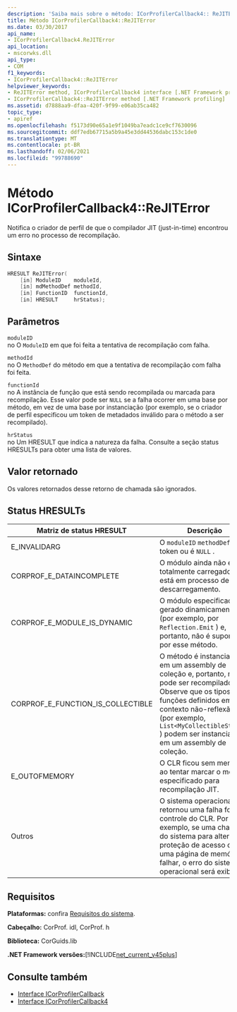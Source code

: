 ```yaml
---
description: 'Saiba mais sobre o método: ICorProfilerCallback4:: ReJITError'
title: Método ICorProfilerCallback4::ReJITError
ms.date: 03/30/2017
api_name:
- ICorProfilerCallback4.ReJITError
api_location:
- mscorwks.dll
api_type:
- COM
f1_keywords:
- ICorProfilerCallback4::ReJITError
helpviewer_keywords:
- ReJITError method, ICorProfilerCallback4 interface [.NET Framework profiling]
- ICorProfilerCallback4::ReJITError method [.NET Framework profiling]
ms.assetid: d7888aa9-dfaa-420f-9f99-e06ab35ca482
topic_type:
- apiref
ms.openlocfilehash: f5173d90e65a1e9f1049ba7eadc1ce9cf7630096
ms.sourcegitcommit: ddf7edb67715a5b9a45e3dd44536dabc153c1de0
ms.translationtype: MT
ms.contentlocale: pt-BR
ms.lasthandoff: 02/06/2021
ms.locfileid: "99788690"
---
```

# <a name="icorprofilercallback4rejiterror-method"></a>Método ICorProfilerCallback4::ReJITError

Notifica o criador de perfil de que o compilador JIT (just-in-time) encontrou um erro no processo de recompilação.  
  
## <a name="syntax"></a>Sintaxe  
  
```cpp  
HRESULT ReJITError(  
    [in] ModuleID    moduleId,  
    [in] mdMethodDef methodId,  
    [in] FunctionID  functionId,  
    [in] HRESULT     hrStatus);  
```  
  
## <a name="parameters"></a>Parâmetros  

 `moduleID`  
 no O `ModuleID` em que foi feita a tentativa de recompilação com falha.  
  
 `methodId`  
 no O `MethodDef` do método em que a tentativa de recompilação com falha foi feita.  
  
 `functionId`  
 no A instância de função que está sendo recompilada ou marcada para recompilação. Esse valor pode ser `NULL` se a falha ocorrer em uma base por método, em vez de uma base por instanciação (por exemplo, se o criador de perfil especificou um token de metadados inválido para o método a ser recompilado).  
  
 `hrStatus`  
 no Um HRESULT que indica a natureza da falha. Consulte a seção status HRESULTs para obter uma lista de valores.  
  
## <a name="return-value"></a>Valor retornado  

 Os valores retornados desse retorno de chamada são ignorados.  
  
## <a name="status-hresults"></a>Status HRESULTs  
  
|Matriz de status HRESULT|Descrição|  
|--------------------------|-----------------|  
|E_INVALIDARG|O `moduleID` `methodDef` token ou é `NULL` .|  
|CORPROF_E_DATAINCOMPLETE|O módulo ainda não está totalmente carregado ou está em processo de descarregamento.|  
|CORPROF_E_MODULE_IS_DYNAMIC|O módulo especificado foi gerado dinamicamente (por exemplo, por `Reflection.Emit` ) e, portanto, não é suportado por esse método.|  
|CORPROF_E_FUNCTION_IS_COLLECTIBLE|O método é instanciado em um assembly de coleção e, portanto, não pode ser recompilado. Observe que os tipos e funções definidos em um contexto não-reflexão (por exemplo, `List<MyCollectibleStruct>` ) podem ser instanciados em um assembly de coleção.|  
|E_OUTOFMEMORY|O CLR ficou sem memória ao tentar marcar o método especificado para recompilação JIT.|  
|Outros|O sistema operacional retornou uma falha fora do controle do CLR. Por exemplo, se uma chamada do sistema para alterar a proteção de acesso de uma página de memória falhar, o erro do sistema operacional será exibido.|  
  
## <a name="requirements"></a>Requisitos  

 **Plataformas:** confira [Requisitos do sistema](../../get-started/system-requirements.md).  
  
 **Cabeçalho:** CorProf. idl, CorProf. h  
  
 **Biblioteca:** CorGuids.lib  
  
 **.NET Framework versões:**[!INCLUDE[net_current_v45plus](../../../../includes/net-current-v45plus-md.md)]  
  
## <a name="see-also"></a>Consulte também

- [Interface ICorProfilerCallback](icorprofilercallback-interface.md)
- [Interface ICorProfilerCallback4](icorprofilercallback4-interface.md)
